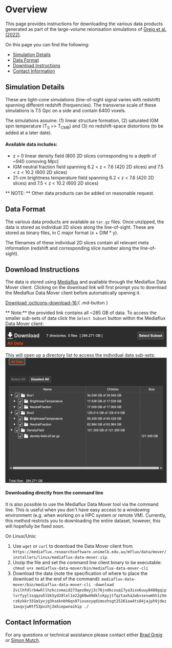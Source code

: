 # Overview

This page provides instructions for downloading the various data products generated as part of the large-volume reionisation simulations of [Greig et al. (2022)](https://ui.adsabs.harvard.edu/abs/2022arXiv220509960G/abstract).

On this page you can find the following:

- [Simulation Details](#simulation-details)
- [Data Format](#data-format)
- [Download Instructions](#download-instructions)
- [Contact Information](#contact-information)

## Simulation Details

These are light-cone simulations (line-of-sight signal varies with redshift) spanning different redshift (frequencies). The transverse scale of these simulations is 7.5 Gpc on a side and contain 6400 voxels.

The simulations assume: (1) linear structure formation, (2) saturated IGM spin temperature (T<sub>S</sub> >> T<sub>CMB</sub>) and (3) no redshift-space distortions (to be added at a later date).

#### Available data includes:
- z = 0 linear density field (800 2D slices corresponding to a depth of ~940 comoving Mpc)
- IGM neutral fraction field spanning 6.2 < z < 7.6 (420 2D slices) and 7.5 < z < 10.2 (600 2D slices)
- 21-cm brightness temperature field spanning 6.2 < z < 7.6 (420 2D slices) and 7.5 < z < 10.2 (600 2D slices)

** NOTE: ** Other data products can be added on reasonable request.

## Data Format

The various data products are available as `tar.gz` files. Once unzipped, the data is stored as individual 2D slices along the line-of-sight. These are stored as binary files, in C major format (x + DIM * y).

The filenames of these individual 2D slices contain all relevant meta information (redshift and corresponding slice number along the line-of-sight).

## Download Instructions

The data is stored using [Mediaflux](https://www.arcitecta.com/mediaflux/features/) and available through the Mediaflux Data Mover client. Clicking on the download link will first prompt you to download the Mediaflux Data Mover client before automatically opening it.

[Download :octicons-download-16:](https://mediaflux.researchsoftware.unimelb.edu.au/mflux/data/mover/index.html?token=2vilhfdlrb4whllhzkczxmaid273qez0eyj3c76jndkczuq17ya3iso6uuy8488gqiplvrfyyl1sqqzw5lbk5yd28lel1e22g60w49dklvkpyjtfqztaxha2wbvseswmhh1z5mrz6zkkr331m1yvjg3hseknbh6qs97iosezyqdimozhsgt25261aa4ts84jajph9jdez1axqvjw0tf53pvzhj2m5iepwnaihip){ .md-button }

** Note:** the provided link contains all ~285 GB of data. To access the smaller sub-sets of data click the ``Select Subset`` button within the Mediaflux Data Mover client: 
![interface](MFdmc.png)

This will open up a directory list to access the individual data sub-sets:
![data-direc](MFdirec.png)

#### Downloading directly from the command line

It is also possible to use the Mediaflux Data Mover tool via the command line. This is useful when you don't have easy access to a windowing environment (e.g. when working on a HPC system or remote VM). Currently, this method restricts you to downloading the entire dataset, however, this will hopefully be fixed soon.

On Linux/Unix:

1. Use `wget` or `curl` to download the Data Mover client from `https://mediaflux.researchsoftware.unimelb.edu.au/mflux/data/mover/installers/linux/mediaflux-data-mover.zip`.
2. Unzip the file and set the command line client binary to be executable:
    `chmod u+x mediaflux-data-mover/bin/mediaflux-data-mover-cli`
3. Download the data (note the specification of where to place the download to at the end of the command):
    `mediaflux-data-mover/bin/mediaflux-data-mover-cli -download 2vilhfdlrb4whllhzkczxmaid273qez0eyj3c76jndkczuq17ya3iso6uuy8488gqiplvrfyyl1sqqzw5lbk5yd28lel1e22g60w49dklvkpyjtfqztaxha2wbvseswmhh1z5mrz6zkkr331m1yvjg3hseknbh6qs97iosezyqdimozhsgt25261aa4ts84jajph9jdez1axqvjw0tf53pvzhj2m5iepwnaihip ./`

## Contact Information

For any questions or technical assistance please contact either [Brad Greig](mailto:brad.s.greig@gmail.com) or [Simon Mutch](mailto:simon.mutch@unimelb.edu.au).
